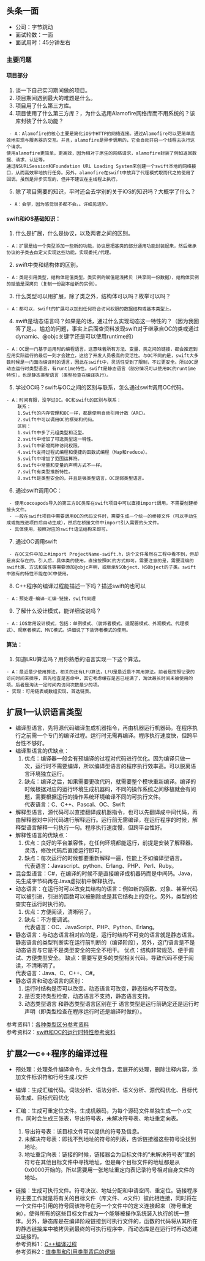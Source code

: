 ## 头条一面
- 公司：字节跳动
- 面试轮数：一面
- 面试用时：45分钟左右

### 主要问题
#### 项目部分
   1. 谈一下自己实习期间做的项目。
   2. 项目期间遇到最大的难题是什么。
   3. 项目用了什么第三方库。
   4. 项目使用了什么第三方库？，为什么选用Alamofire网络库而不用系统的？该库封装了什么功能？

     - A：Alamofire的核心主要是简化iOS中HTTP的网络连接。通过Alamofire可以更简单高效地实现与服务器的交互。并且，alamofire是异步调用的，它会自动开启一个线程去执行这个请求。
    使用alamofire更简单，更高效，因为相对于原生的网络请求，alamofire封装了例如返回数据、请求、认证等。
    通过NSURLSession和Foundation URL Loading System来创建一个swift本地的网络接口，从而高效率地执行任务。另外，alamofire在swift中放弃了代理模式取而代之的使用了回调。虽然是异步实现的，但并不建议在主线程上执行。
   5. 除了项目需要的知识，平时还会去学别的关于iOS的知识吗？大概学了什么？

     - A：会学，因为感觉很多都不会。。详细见进阶。

#### swift和iOS基础知识：
   1. 什么是扩展，什么是协议，以及两者之间的区别。

    - A：扩展是给一个类型添加一些新的功能，协议是把基类的部分通用功能封装起来，然后继承协议的子类去自定义实现这些功能，实现委托/代理。
   2. swift中类和结构体的区别。

    - A：类是引用类型，结构体是值类型。类实例的赋值是浅拷贝（共享同一份数据），结构体实例的赋值是深拷贝（复制一份副本给新的实例）。
   3. 什么类型可以用扩展，除了类之外，结构体可以吗？枚举可以吗？

    - A：都可以，swift的扩展可以加到任何符合访问权限的数据结构或基本类型上。
   4. swift是动态语言吗？如果是的话，通过什么实现动态这一特性的？（因为我回答了是。。尴尬的问题，事实上后面查资料发现swift对于继承自OC的类或通过dynamic、@objc关键字还是可以使用runtime的）

    - A：OC是一门基于运用时的编程语言，这意味着所有方法、变量、类之间的链接，都会推迟到应用实际运行的最后一刻才会建立，这给了开发人员极高的灵活性。与OC不同的是，swift大多数时候是一门面向编译时的语言，因此在swift中，灵活性受到了限制，不过更安全。所以OC是动态运行时类型语言，有runtime特性。swift是静态语言（部分情况可以使用OC的runtime特性），也是静态类型语言（类型检查在编译执行）。

   5. 学过OC吗？swift与OC之间的区别与联系，怎么通过swift调用OC代码。

    - A：时间有限，没学过OC。OC和swift的区别与联系：
        联系：
        1.Swift的内存管理和OC一样，都是使用自动引用计数（ARC）。
        2.swift中可以调用OC的框架和代码。
        区别：
        1.swift中多了元组类型和泛型。
        2.swift中增加了可选类型这一特性。
        3.swift中新增两种访问权限。
        4.swift支持过程式编程和便捷的函数式编程（Map和reduce）。
        5.swift中增加了范围运算符。
        6.swift中常量和变量的声明方式不一样。
        7.swift有类型推断特性。
        8.swift是类型安全的，并且是强类型语言，OC是弱类型语言。
   6. 通过swift调用OC：

     - 使用cocoapods导入的第三方OC类库在swift项目中可以直接import调用，不需要创建桥接头文件。
     - 一般在swift项目中需要调用OC的代码文件时，需要生成一个统一的桥接文件（可以手动生成或拖拽进项目后自动生成），然后在桥接文件中import引入需要的头文件。
     - 具体使用，按照对应的swift语法结构来即可。
   7. 通过OC调用swift

     - 在OC文件中加上#import ProjectName-swift.h，这个文件虽然在工程中看不到，但却是真实存在的。引入后，具体类的使用，直接按照OC的方式即可。需要注意的是，需要混编的swift类、方法和属性等需要添加@objc声明，或继承NSObject、NSObject的子类。swift中独有的特性不能在OC中使用。

   8. C++程序的编译过程能描述一下吗？描述swift的也可以

    - A：预处理—编译—汇编—链接，swift同理

   9. 了解什么设计模式，能详细说说吗？

    - A：iOS常用设计模式，包括：单例模式、（装饰者模式、适配器模式、外观模式、代理模式）、观察者模式、MVC模式。详细说了下装饰者模式的使用。

#### 算法：
   1. 知道LRU算法吗？用你熟悉的语言实现一下这个算法。

    - A：最近最少使用算法，相关的还有LFU算法，LFU是最近最不常用算法。前者是按照记录的访问时间来排序，首先检查是否命中，其它考虑缓存是否已经满了，淘汰最长时间未被使用的项。后者是淘汰一定时间内访问次数最少的项。
    - 实现：可用链表或数组实现，首选链表。

## 扩展1—认识语言类型
- 编译型语言，先将源代码编译生成机器指令，再由机器运行机器码。在程序执行之前需一个专门的编译过程。运行时无需再编译。程序执行速度快，但跨平台性不够好。  
- 编译型语言的优缺点：  
   1. 优点：编译器一般会有预编译的过程对代码进行优化。因为编译只做一次，运行时不需要编译，所以编译型语言的程序执行效率高。可以脱离语言环境独立运行。
   2. 缺点：编译之后，如果需要更改代码，就需要整个模块重新编译。编译的时候根据对应的运行环境生成机器码，不同的操作系统之间移植就会有问题，需要根据运行的操作系统环境编译不同的可执行文件。  
    代表语言：C、C++、Pascal、OC、Swift
- 解释型语言，源代码可以直接翻译成机器指令，也可以先翻译成中间代码，再由解释器对中间代码进行解释运行。运行前无需编译，在运行程序的时候，解释型语言解释一句执行一句。程序执行速度慢，但跨平台性好。
- 解释性语言的优缺点：
   1. 优点：良好的平台兼容性，在任何环境都能运行，前提是安装了解释器。灵活，修改代码后直接运行即可，
   2. 缺点：每次运行的时候都要重新解释一遍，性能上不如编译型语言。  
    代表语言：Javascript、python、Erlang、PHP、Perl、Ruby。
- 混合型语言：C#，在编译的时候不是直接编译成机器码而是中间码。Java，先生成字节码再在Java虚拟机中解释执行。  
- 动态语言：在运行时可以改变其结构的语言：例如新的函数、对象、甚至代码可以被引进，引进的函数可以被删除或是其它结构上的变化。另外，类型的检查实在运行时执行的。
    1. 优点：方便阅读，清晰明了。
    2. 缺点：不方便调试。  
    代表语言：OC、JavaScript、PHP、Python、Erlang。
- 静态语言：与动态语言相对应的是，运行时结构不可变的语言就是静态语言。静态语言的类型判断实在运行前判断的（编译阶段），另外，这门语言是不是动态语言与它是不是类型安全的完全不相干。
    优点：结构非常规范、便于调试、方便类型安全。
    缺点：需要写更多的类型相关代码，导致代码不便于阅读，不清晰明了。  
    代表语言：Java、C、C++、C#。
- 静态语言和动态语言的区别：
  1. 运行时结构是否可以改变。动态语言可改变，静态结构不可改变。
  2. 是否支持类型检查，动态语言不支持，静态语言支持。
  3. 动态类型语言 和静态类型语言区别在于 语言类型是运行前确定还是运行时声明（即类型检查在程序运行时还是编译时做的）。
  

参考资料1：[各种类型区分参考资料](https://baike.baidu.com/item/%E5%8A%A8%E6%80%81%E8%AF%AD%E8%A8%80)  
参考资料2：[swift和OC的运行时特性参考资料](https://www.cnblogs.com/taoxu/p/7975984.html)  
## 扩展2—c++程序的编译过程
- 预处理：处理条件编译命令，头文件包含，宏展开的处理，删除注释内容，添加文件标识符和行号生成.i文件
- 编译：生成汇编代码。词法分析、语法分析、语义分析、源代码优化、目标代码生成、目标代码优化

- 汇编：生成可重定位文件。生成机器码，为每个源码文件单独生成一个.o文件。同时会生成三张表，导出符号表，未解决符号表、地址重定向表。
  1. 导出符号表：该目标文件可以提供的符号及信息。
  2. 未解决符号表：即找不到地址的符号的列表，告诉链接器这些符号没找到地址。
  3. 地址重定向表：链接的时候，链接器会为目标文件的“未解决符号表”里的符号在其他目标文件中寻找地址，但是每个目标文件的地址都是从0x0000开始的。所以需要用一张地址重定向表记录符号相对自身文件的地址。
- 链接：生成可执行文件。符号决议、地址分配和申请空间、重定位。链接程序的主要工作就是将有关的目标文件（库文件、.o文件）彼此相连接，同时将在一个文件中引用的符号同该符号在另一个文件中的定义连接起来（符号重定向），使得所有的这些目标文件成为一个能够被操作系统装入执行的统一整体。另外，静态库是在编译阶段链接到可执行文件的，函数的代码将从其所在的静态链接库中被拷贝到最终的可执行程序中，而动态库是在运行时再动态建立链接的。  
参考资料1：[C++编译过程](https://blog.csdn.net/csdn_violin/article/details/79430384)  
参考资料2：[值类型和引用类型背后的逻辑
](https://www.cnblogs.com/luoxiaofu/p/8528383.html)

